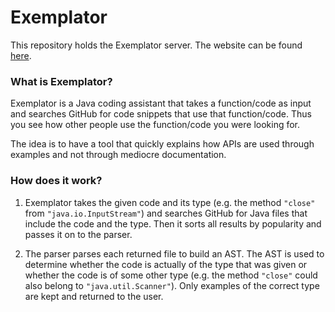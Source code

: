 # Exemplator

This repository holds the Exemplator server. The website can be found [here](http://exemplator.xyz).

### What is Exemplator?
Exemplator is a Java coding assistant that takes a function/code as input and searches GitHub for code snippets that use that function/code.
Thus you see how other people use the function/code you were looking for. 

The idea is to have a tool that quickly explains how APIs are used through examples and not through mediocre documentation. 


### How does it work?
1. Exemplator takes the given code and its type (e.g. the method ```"close"``` from ```"java.io.InputStream"```) and searches GitHub for Java files that include the code and the type. Then it sorts all results by popularity and passes it on to the parser.

2. The parser parses each returned file to build an AST. The AST is used to determine whether the code is actually of the type that was given or whether the code is of some other type (e.g. the method ```"close"``` could also belong to ```"java.util.Scanner"```). Only examples of the correct type are kept and returned to the user. 

